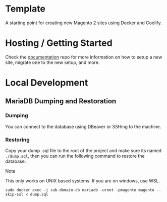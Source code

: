 # Template

A starting point for creating new Magento 2 sites using Docker and Coolify.

# Hosting / Getting Started

Check the [documentation](https://github.com/Demystify-Digital-Limited/documentation) repo for more information on how to setup a new site, migrate one to the new setup, and more.

# Local Development

## MariaDB Dumping and Restoration

### Dumping

You can connect to the database using DBeaver or SSHing to the machine.

### Restoring

Copy your dump .sql file to the root of the project and make sure its named `./dump.sql`, then you can run the following command to restore the database:

> [!NOTE]
> This only works on UNIX based systems. If you are on windows, use WSL.

```
sudo docker exec -i sub-domain-db mariadb -uroot -pmagento magento --skip-ssl < dump.sql
```
